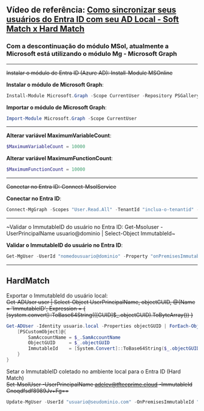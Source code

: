 ## Vídeo de referência: [Como sincronizar seus usuários do Entra ID com seu AD Local - Soft Match x Hard Match](https://www.youtube.com/watch?v=24xdS658G80)

### Com a descontinuação do módulo **MSol**, atualmente a Microsoft está utilizando o módulo **Mg** - Microsoft Graph
---
~~Instalar o módulo de Entra ID (Azure AD): Install-Module MSOnline~~

**Instalar o módulo de Microsoft Graph**:

```powershell
Install-Module Microsoft.Graph -Scope CurrentUser -Repository PSGallery -Force
```

**Importar o módulo de Microsoft Graph**: 

```powershell
Import-Module Microsoft.Graph -Scope CurrentUser
```

---

**Alterar variável MaximumVariableCount**: 
```powershell
$MaximumVariableCount = 10000
```
**Alterar variável MaximumFunctionCount**: 
```powershell
$MaximumFunctionCount = 10000
```
---

~~Conectar no Entra ID: Connect-MsolService~~

**Conectar no Entra ID**: 
```powershell
Connect-MgGraph -Scopes "User.Read.All" -TenantId "inclua-o-tenantid" -NoWelcome
```
---

~Validar o ImmutableID do usuário no Entra ID: Get-Msoluser -UserPrincipalName usuario@dominio | Select-Object ImmutableId~

**Validar o ImmutableID do usuário no Entra ID**: 
```powershell
Get-MgUser -UserId "nomedousuario@dominio" -Property "onPremisesImmutableId" | Select-Object onPremisesImmutableId
```

---

## **HardMatch**

Exportar o ImmutableId do usuário local: <br>
~~Get-ADUser user | Select-Object UserPrincipalName, objectGUID, @{Name = 'ImmutableID'; Expression = { [system.convert]::ToBase64String(([GUID]$_.objectGUID).ToByteArray()) }~~
```powershell
Get-ADUser -Identity usuario.local -Properties objectGUID | ForEach-Object {
    [PSCustomObject]@{
        SamAccountName = $_.SamAccountName
        ObjectGUID     = $_.objectGUID
        ImmutableId    = [System.Convert]::ToBase64String($_.objectGUID.ToByteArray())
    }
}
```

Setar o ImmutableID coletado no ambiente local para o Entra ID (Hard Match) <br>
~~Set-MsolUser -UserPrincipalName adelev@tftecprime.cloud -ImmutableId Gnoqdfsdf8989Jv+Fg==~~
```powershell
Update-MgUser -UserId "usuario@seudominio.com" -OnPremisesImmutableId "SEU_IMMUTABLE_ID"
```
